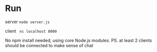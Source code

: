 # Run

server
`node server.js`

client &nbsp;
`nc localhost 8000`

No npm install needed, using core Node.js modules.
PS. at least 2 clients should be connected to make sense of chat 
